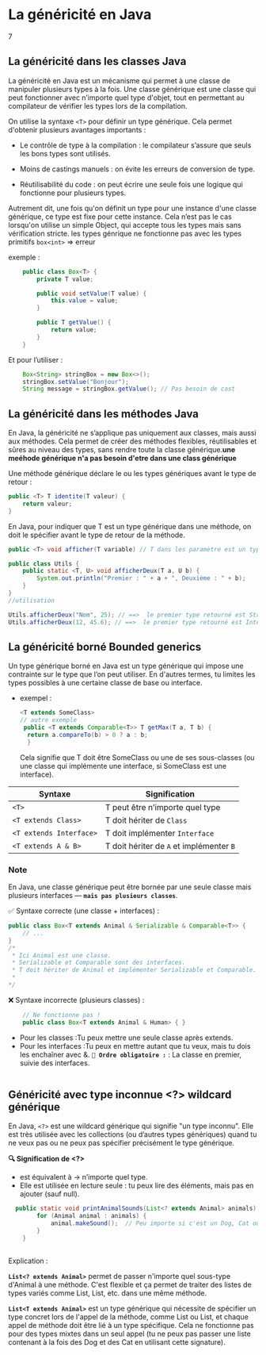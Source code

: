 # La généricité en Java
7
## La généricité dans les classes Java
La généricité en Java est un mécanisme qui permet à une classe de manipuler plusieurs types à la fois. Une classe générique est une classe qui peut fonctionner avec n’importe quel type d'objet, tout en permettant au compilateur de vérifier les types lors de la compilation.

On utilise la syntaxe `<T>` pour définir un type générique. Cela permet d'obtenir plusieurs avantages importants :

- Le contrôle de type à la compilation : le compilateur s’assure que seuls les bons types sont utilisés.

- Moins de castings manuels : on évite les erreurs de conversion de type.

- Réutilisabilité du code : on peut écrire une seule fois une logique qui fonctionne pour plusieurs types.

Autrement dit, une fois qu'on définit un type pour une instance d'une classe générique, ce type est fixe pour cette instance. Cela n’est pas le cas lorsqu'on utilise un simple Object, qui accepte tous les types mais sans vérification stricte.
les types génrique  ne fonctionne  pas  avec les types primitifs `box<int>` =>  erreur

exemple : 
```java
    public class Box<T> {
        private T value;

        public void setValue(T value) {
            this.value = value;
        }

        public T getValue() {
            return value;
        }
    }

```
Et pour l’utiliser :

```java
    Box<String> stringBox = new Box<>();
    stringBox.setValue("Bonjour");
    String message = stringBox.getValue(); // Pas besoin de cast
```

## La généricité dans les méthodes Java
En Java, la généricité ne s’applique pas uniquement aux classes, mais aussi aux méthodes. Cela permet de créer des méthodes flexibles, réutilisables et sûres au niveau des types, sans rendre toute la classe générique.__une meéhode générique  n'a pas  besoin d'etre dans  une  class générique__

Une méthode générique déclare le ou les types génériques avant le type de retour :
```java
public <T> T identite(T valeur) {
    return valeur;
}
```
En Java, pour indiquer que T est un type générique dans une méthode, on doit le spécifier avant le type de retour de la méthode.
```java
public <T> void afficher(T variable) // T dans les paramètre est un type générique grace au <T> de void 
```

```java
public class Utils {
    public static <T, U> void afficherDeux(T a, U b) {
        System.out.println("Premier : " + a + ", Deuxième : " + b);
    }
}
//utilisation 

Utils.afficherDeux("Nom", 25); // ==>  le premier type retourné est String , 2 est integer
Utils.afficherDeux(12, 45.6); // ==>  le premier type retourné est Integer , 2 est float
```


## La généricité borné Bounded generics
Un type générique borné en Java est un type générique qui impose une contrainte sur le type que l’on peut utiliser. En d'autres termes, tu limites les types possibles à une certaine classe de base ou interface.
- exempel : 
    ```java
    <T extends SomeClass>   
    // autre exemple 
     public <T extends Comparable<T>> T getMax(T a, T b) {
      return a.compareTo(b) > 0 ? a : b;
      }
    ```
    Cela signifie que T doit être SomeClass ou une de ses sous-classes (ou une classe qui implémente une interface, si SomeClass est une interface).

| Syntaxe                 | Signification                            |
| ----------------------- | ---------------------------------------- |
| `<T>`                   | T peut être n’importe quel type          |
| `<T extends Class>`     | T doit hériter de `Class`                |
| `<T extends Interface>` | T doit implémenter `Interface`           |
| `<T extends A & B>`     | T doit hériter de `A` et implémenter `B` |

### Note 
En Java, une classe générique peut être bornée par une seule classe mais plusieurs interfaces — __`mais pas plusieurs classes`__.

✅ Syntaxe correcte (une classe + interfaces) :
```java
public class Box<T extends Animal & Serializable & Comparable<T>> {
    // ...
}
/*
 * Ici Animal est une classe.
 * Serializable et Comparable sont des interfaces.
 * T doit hériter de Animal et implémenter Serializable et Comparable.
 * 
*/
```
❌ Syntaxe incorrecte (plusieurs classes) :
```java
    // Ne fonctionne pas !
    public class Box<T extends Animal & Human> { }
```
- Pour les classes :Tu peux mettre une seule classe après extends.
-  Pour les interfaces :Tu peux en mettre autant que tu veux, mais tu dois les enchaîner avec &.
__`📌 Ordre obligatoire :`__ : La classe en premier, suivie des interfaces.

```
```


## Généricité  avec type inconnue <?> wildcard générique
En Java, `<?>` est une wildcard générique qui signifie "un type inconnu". Elle est très utilisée avec les collections (ou d’autres types génériques) quand tu ne veux pas ou ne peux pas spécifier précisément le type générique.

__🔍 Signification de <?>__
- <?> est équivalent à <? extends Object> → n’importe quel type.
- Elle est utilisée en lecture seule : tu peux lire des éléments, mais pas en ajouter (sauf null).

```java
  public static void printAnimalSounds(List<? extends Animal> animals) {
        for (Animal animal : animals) {
            animal.makeSound();  // Peu importe si c'est un Dog, Cat ou autre sous-type d'Animal
        }
    }
    
```

Explication :   

__`List<? extends Animal>`__ permet de passer n'importe quel sous-type d'Animal à une méthode. C'est flexible et ça permet de traiter des listes de types variés comme List<Dog>, List<Cat>, etc. dans une même méthode.

__`List<T extends Animal>`__ est un type générique qui nécessite de spécifier un type concret lors de l'appel de la méthode, comme List<Dog> ou List<Cat>, et chaque appel de méthode doit être lié à un type spécifique. Cela ne fonctionne pas pour des types mixtes dans un seul appel (tu ne peux pas passer une liste contenant à la fois des Dog et des Cat en utilisant cette signature).